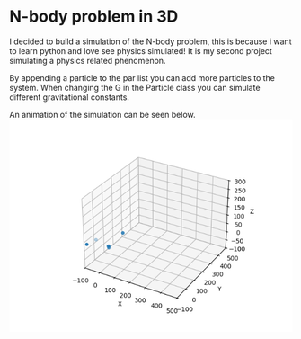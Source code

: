 
# N-body problem in 3D

I decided to build a simulation of the N-body problem, this is because i want to learn python and love see physics simulated! It is my second project simulating a physics related phenomenon. 

By appending a particle to the par list you can add more particles to the system. When changing the G in the Particle class you can simulate different gravitational constants.

An animation of the simulation can be seen below.
![](https://github.com/GitAkash/nbody3d/blob/master/animation.gif)
